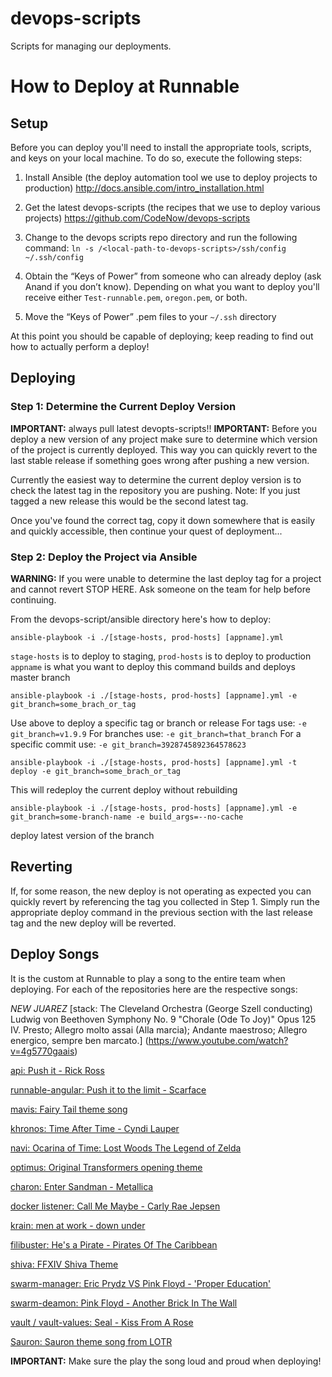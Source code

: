 devops-scripts
==============

Scripts for managing our deployments.

# How to Deploy at Runnable
## Setup

Before you can deploy you'll need to install the appropriate tools, scripts, and keys on your local machine.
To do so, execute the following steps:

1. Install Ansible (the deploy automation tool we use to deploy projects to production)
http://docs.ansible.com/intro_installation.html

2. Get the latest devops-scripts (the recipes that we use to deploy various projects)
https://github.com/CodeNow/devops-scripts

3. Change to the devops scripts repo directory and run the following command:
`ln -s /<local-path-to-devops-scripts>/ssh/config ~/.ssh/config`

4. Obtain the “Keys of Power” from someone who can already deploy (ask Anand if you don’t know). Depending on what you want to deploy you'll receive either `Test-runnable.pem`, `oregon.pem`, or both.

5. Move the “Keys of Power” .pem  files to your `~/.ssh` directory

At this point you should be capable of deploying;
keep reading to find out how to actually perform a deploy!

## Deploying

### Step 1: Determine the Current Deploy Version
**IMPORTANT:** always pull latest devopts-scripts!!
**IMPORTANT:** Before you deploy a new version of any project make sure to determine which version of the project is currently deployed. This way you can quickly revert to the last stable release if something goes wrong after pushing a new version.

Currently the easiest way to determine the current deploy version is to check the latest tag in the repository you are pushing. Note: If you just tagged a new release this would be the second latest tag.

Once you've found the correct tag, copy it down somewhere that is easily and quickly accessible, then continue your quest of deployment...

### Step 2: Deploy the Project via Ansible
**WARNING:** If you were unable to determine the last deploy tag for a project and cannot revert STOP HERE. Ask someone on the team for help before continuing.

From the devops-script/ansible directory here's how to deploy:
```
ansible-playbook -i ./[stage-hosts, prod-hosts] [appname].yml
```
`stage-hosts` is to deploy to staging, `prod-hosts` is to deploy to production
`appname` is what you want to deploy
this command builds and deploys master branch

```
ansible-playbook -i ./[stage-hosts, prod-hosts] [appname].yml -e git_branch=some_brach_or_tag
```
Use above to deploy a specific tag or branch or release
For tags use: `-e git_branch=v1.9.9`
For branches use: `-e git_branch=that_branch`
For a specific commit use: `-e git_branch=3928745892364578623`

```
ansible-playbook -i ./[stage-hosts, prod-hosts] [appname].yml -t deploy -e git_branch=some_brach_or_tag
```
This will redeploy the current deploy without rebuilding

```
ansible-playbook -i ./[stage-hosts, prod-hosts] [appname].yml -e git_branch=some-branch-name -e build_args=--no-cache
```

deploy latest version of the branch

## Reverting

If, for some reason, the new deploy is not operating as expected you can quickly revert by referencing the tag you collected in Step 1. Simply run the appropriate deploy command in the previous section with the last release tag and the new deploy will be reverted.

## Deploy Songs

It is the custom at Runnable to play a song to the entire team when deploying. For each of the repositories here are the respective songs:

*NEW JUAREZ* [stack: The Cleveland Orchestra (George Szell conducting) Ludwig von Beethoven Symphony No. 9 "Chorale (Ode To Joy)" Opus 125 IV. Presto; Allegro molto assai (Alla marcia); Andante maestroso; Allegro energico, sempre ben marcato.] (https://www.youtube.com/watch?v=4g5770gaais)

[api: Push it - Rick Ross](https://www.youtube.com/watch?v=qk2jeE1LOn8)

[runnable-angular: Push it to the limit - Scarface](https://www.youtube.com/watch?v=9D-QD_HIfjA)

[mavis: Fairy Tail theme song](https://www.youtube.com/watch?v=R4UFCTMrV-o)

[khronos: Time After Time - Cyndi Lauper](https://www.youtube.com/watch?v=VdQY7BusJNU)

[navi: Ocarina of Time: Lost Woods The Legend of Zelda](https://www.youtube.com/watch?v=iOGpdGEEcJM)

[optimus: Original Transformers opening theme](https://www.youtube.com/watch?v=nLS2N9mHWaw)

[charon: Enter Sandman - Metallica](https://www.youtube.com/watch?v=CD-E-LDc384)

[docker listener: Call Me Maybe - Carly Rae Jepsen](https://www.youtube.com/watch?v=fWNaR-rxAic)

[krain: men at work - down under](https://www.youtube.com/watch?v=XfR9iY5y94s)

[filibuster: He's a Pirate - Pirates Of The Caribbean](https://www.youtube.com/watch?v=yRh-dzrI4Z4)

[shiva: FFXIV Shiva Theme](https://www.youtube.com/watch?v=noJiH8HLZw4)

[swarm-manager: Eric Prydz VS Pink Floyd - 'Proper Education'](https://www.youtube.com/watch?v=IttkDYE33aU)

[swarm-deamon: Pink Floyd - Another Brick In The Wall](https://www.youtube.com/watch?v=5IpYOF4Hi6Q)

[vault / vault-values: Seal - Kiss From A Rose](https://www.youtube.com/watch?v=zP3so2hY4CM)

[Sauron: Sauron theme song from LOTR](https://www.youtube.com/watch?v=V_rk9VBrXMY)

**IMPORTANT:** Make sure the play the song loud and proud when deploying!
